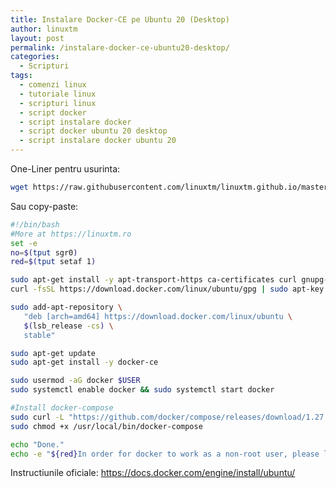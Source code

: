 ```yaml
---
title: Instalare Docker-CE pe Ubuntu 20 (Desktop)
author: linuxtm
layout: post
permalink: /instalare-docker-ce-ubuntu20-desktop/
categories:
  - Scripturi
tags:
  - comenzi linux
  - tutoriale linux
  - scripturi linux
  - script docker
  - script instalare docker
  - script docker ubuntu 20 desktop
  - script instalare docker ubuntu 20
---
```


One-Liner pentru usurinta:
```bash
wget https://raw.githubusercontent.com/linuxtm/linuxtm.github.io/master/scripturi/installDockerUbuntu20.sh && chmod +x installDockerUbuntu20.sh && ./installDockerUbuntu20.sh
```

Sau copy-paste:
```bash
#!/bin/bash
#More at https://linuxtm.ro
set -e
no=$(tput sgr0)
red=$(tput setaf 1)

sudo apt-get install -y apt-transport-https ca-certificates curl gnupg-agent software-properties-common
curl -fsSL https://download.docker.com/linux/ubuntu/gpg | sudo apt-key add -

sudo add-apt-repository \
   "deb [arch=amd64] https://download.docker.com/linux/ubuntu \
   $(lsb_release -cs) \
   stable"

sudo apt-get update
sudo apt-get install -y docker-ce

sudo usermod -aG docker $USER
sudo systemctl enable docker && sudo systemctl start docker

#Install docker-compose
sudo curl -L "https://github.com/docker/compose/releases/download/1.27.4/docker-compose-$(uname -s)-$(uname -m)" -o /usr/local/bin/docker-compose
sudo chmod +x /usr/local/bin/docker-compose

echo "Done."
echo -e "${red}In order for docker to work as a non-root user, please logout or restart your computer!${no}"
```

Instructiunile oficiale: <a href="https://docs.docker.com/engine/install/ubuntu/">https://docs.docker.com/engine/install/ubuntu/</a>

